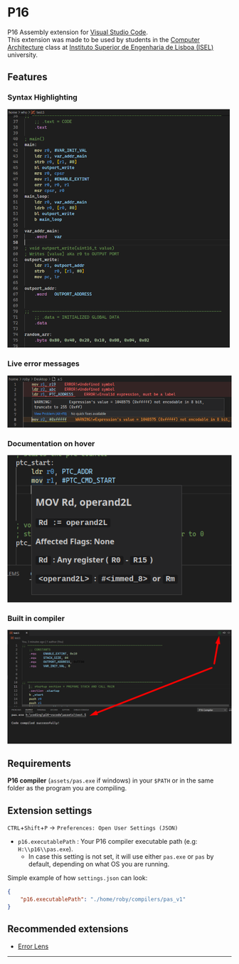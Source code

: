 # P16

P16 Assembly extension for [Visual Studio Code](https://code.visualstudio.com). <br>
This extension was made to be used by students in the [Computer Architecture](https://www.isel.pt/leic/arquitetura-de-computadores) class at [Instituto Superior de Engenharia de Lisboa (ISEL)](https://www.isel.pt) university.

## Features

### Syntax Highlighting
<img width="500" src="./assets/test_prev.png" />

### Live error messages
<img width="600" src="./assets/live_errors_prev.png" />

### Documentation on hover
<img width="600" src="./assets/hover_doc.png" />

### Built in compiler
<img width="600" src="./assets/compiler_prev.png" />


## Requirements

**P16 compiler** (`assets/pas.exe` if windows) in your `$PATH` or in the same folder as the program you are compiling.

## Extension settings

`CTRL`+`Shift`+`P` -> `Preferences: Open User Settings (JSON)`

- `p16.executablePath` : Your P16 compiler executable path (e.g: `H:\\p16\\pas.exe`).
  - In case this setting is not set, it will use either `pas.exe` or `pas` by default, depending on what OS you are running.

Simple example of how `settings.json` can look:
```json
{
    "p16.executablePath": "./home/roby/compilers/pas_v1"
}
```

## Recommended extensions

- [Error Lens](https://marketplace.visualstudio.com/items?itemName=usernamehw.errorlens)

-----------------------------------------------------------------------------------------------------------

